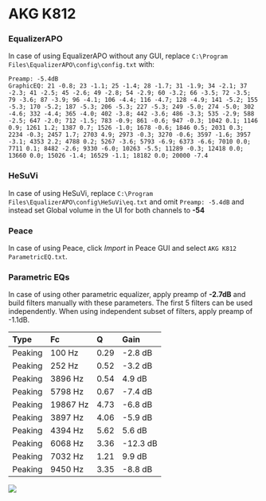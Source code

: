 # AKG K812

### EqualizerAPO
In case of using EqualizerAPO without any GUI, replace `C:\Program Files\EqualizerAPO\config\config.txt`
with:
```
Preamp: -5.4dB
GraphicEQ: 21 -0.8; 23 -1.1; 25 -1.4; 28 -1.7; 31 -1.9; 34 -2.1; 37 -2.3; 41 -2.5; 45 -2.6; 49 -2.8; 54 -2.9; 60 -3.2; 66 -3.5; 72 -3.5; 79 -3.6; 87 -3.9; 96 -4.1; 106 -4.4; 116 -4.7; 128 -4.9; 141 -5.2; 155 -5.3; 170 -5.2; 187 -5.3; 206 -5.3; 227 -5.3; 249 -5.0; 274 -5.0; 302 -4.6; 332 -4.4; 365 -4.0; 402 -3.8; 442 -3.6; 486 -3.3; 535 -2.9; 588 -2.5; 647 -2.0; 712 -1.5; 783 -0.9; 861 -0.6; 947 -0.3; 1042 0.1; 1146 0.9; 1261 1.2; 1387 0.7; 1526 -1.0; 1678 -0.6; 1846 0.5; 2031 0.3; 2234 -0.3; 2457 1.7; 2703 4.9; 2973 -0.3; 3270 -0.6; 3597 -1.6; 3957 -3.1; 4353 2.2; 4788 0.2; 5267 -3.6; 5793 -6.9; 6373 -6.6; 7010 0.0; 7711 0.1; 8482 -2.6; 9330 -6.0; 10263 -5.5; 11289 -0.3; 12418 0.0; 13660 0.0; 15026 -1.4; 16529 -1.1; 18182 0.0; 20000 -7.4
```

### HeSuVi
In case of using HeSuVi, replace `C:\Program Files\EqualizerAPO\config\HeSuVi\eq.txt` and omit `Preamp:
-5.4dB` and instead set Global volume in the UI for both channels to **-54**

### Peace
In case of using Peace, click *Import* in Peace GUI and select `AKG K812 ParametricEQ.txt`.

### Parametric EQs
In case of using other parametric equalizer, apply preamp of **-2.7dB** and build filters manually
with these parameters. The first 5 filters can be used independently.
When using independent subset of filters, apply preamp of -1.1dB.

| Type    | Fc       |    Q | Gain     |
|:--------|:---------|:-----|:---------|
| Peaking | 100 Hz   | 0.29 | -2.8 dB  |
| Peaking | 252 Hz   | 0.52 | -3.2 dB  |
| Peaking | 3896 Hz  | 0.54 | 4.9 dB   |
| Peaking | 5798 Hz  | 0.67 | -7.4 dB  |
| Peaking | 19867 Hz | 4.73 | -6.8 dB  |
| Peaking | 3897 Hz  | 4.06 | -5.9 dB  |
| Peaking | 4394 Hz  | 5.62 | 5.6 dB   |
| Peaking | 6068 Hz  | 3.36 | -12.3 dB |
| Peaking | 7032 Hz  | 1.21 | 9.9 dB   |
| Peaking | 9450 Hz  | 3.35 | -8.8 dB  |

![](https://raw.githubusercontent.com/jaakkopasanen/AutoEq/master/results/headphonecom/sbaf-serious/AKG%20K812/AKG%20K812.png)